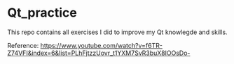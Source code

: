 # Qt_practice
This repo contains all exercises I did to improve my Qt knowlegde and skills.

Reference:
https://www.youtube.com/watch?v=f6TR-Z74VFI&index=6&list=PLhFjtzzUovr_t1YXM7SvR3buX8IOOsDo-
